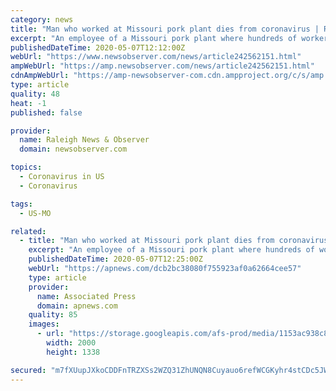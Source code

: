```yaml
---
category: news
title: "Man who worked at Missouri pork plant dies from coronavirus | Raleigh News & Observer"
excerpt: "An employee of a Missouri pork plant where hundreds of workers tested positive for the coronavirus has died from the virus."
publishedDateTime: 2020-05-07T12:12:00Z
webUrl: "https://www.newsobserver.com/news/article242562151.html"
ampWebUrl: "https://amp.newsobserver.com/news/article242562151.html"
cdnAmpWebUrl: "https://amp-newsobserver-com.cdn.ampproject.org/c/s/amp.newsobserver.com/news/article242562151.html"
type: article
quality: 48
heat: -1
published: false

provider:
  name: Raleigh News & Observer
  domain: newsobserver.com

topics:
  - Coronavirus in US
  - Coronavirus

tags:
  - US-MO

related:
  - title: "Man who worked at Missouri pork plant dies from coronavirus"
    excerpt: "An employee of a Missouri pork plant where hundreds of workers tested positive for the coronavirus has died from the virus. The city of St. Joseph announced the"
    publishedDateTime: 2020-05-07T12:25:00Z
    webUrl: "https://apnews.com/dcb2bc38080f755923af0a62664cee57"
    type: article
    provider:
      name: Associated Press
      domain: apnews.com
    quality: 85
    images:
      - url: "https://storage.googleapis.com/afs-prod/media/1153ac938c804ca2a36249c9a7851eab/2000.jpeg"
        width: 2000
        height: 1338

secured: "m7fXUupJXkoCDDFnTRZXSs2WZQ31ZhUNQN8Cuyauo6refWCGKyhr4stCDc5JWTJmTsUb+Q3Xdied1uGnjiSd0eK4U9VLh8H2WqW+GR8cTK4xi+k6g1GxEs1DACZP7koP2C2PgPuxXdtM0HgjbwnoQw03HRfRSqu54aTs8/mCmfoJgfioL+ccmTLBWIs46vsKaMPbxlRNvQZ0FW/LwsvMedA976VYfQyFKOMy+ACAPCOPXotXS1OcFzll/DLDb2dVLc/5UB+kHxDwWN0MaRD6lEqKwtwrrU7hV0cZjHPzQBCCQrefwxr1nUs9AOdARA6q;zUrOiZ6NoltsWiW5JJ6+LA=="
---
```



